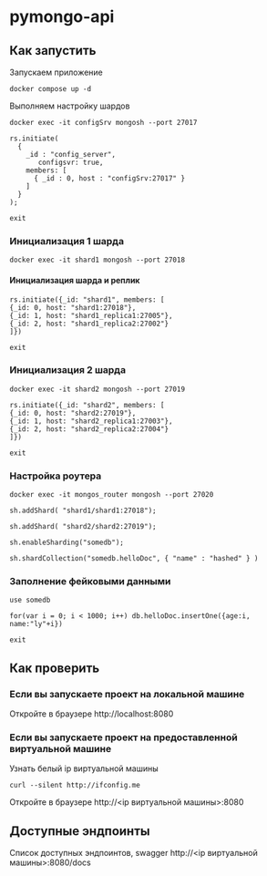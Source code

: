 # pymongo-api

## Как запустить

Запускаем приложение

```shell
docker compose up -d
```

Выполняем настройку шардов

```shell
docker exec -it configSrv mongosh --port 27017
```

```shell
rs.initiate(
  {
    _id : "config_server",
       configsvr: true,
    members: [
      { _id : 0, host : "configSrv:27017" }
    ]
  }
);
```

```shell
exit
```

### Инициализация 1 шарда
```shell
docker exec -it shard1 mongosh --port 27018
```

#### Инициализация шарда и реплик
```shell
rs.initiate({_id: "shard1", members: [
{_id: 0, host: "shard1:27018"},
{_id: 1, host: "shard1_replica1:27005"},
{_id: 2, host: "shard1_replica2:27002"}
]}) 
```

```shell
exit
```

### Инициализация 2 шарда
```shell
docker exec -it shard2 mongosh --port 27019
```

```shell
rs.initiate({_id: "shard2", members: [
{_id: 0, host: "shard2:27019"},
{_id: 1, host: "shard2_replica1:27003"},
{_id: 2, host: "shard2_replica2:27004"}
]}) 
``` 

```shell
exit
```

### Настройка роутера
```shell
docker exec -it mongos_router mongosh --port 27020
```

```shell
sh.addShard( "shard1/shard1:27018");
```
```shell
sh.addShard( "shard2/shard2:27019");
```
```shell
sh.enableSharding("somedb");
```
```shell
sh.shardCollection("somedb.helloDoc", { "name" : "hashed" } )
```
### Заполнение фейковыми данными
```shell
use somedb
```
```shell
for(var i = 0; i < 1000; i++) db.helloDoc.insertOne({age:i, name:"ly"+i})
```
```shell
exit
```



## Как проверить

### Если вы запускаете проект на локальной машине

Откройте в браузере http://localhost:8080

### Если вы запускаете проект на предоставленной виртуальной машине

Узнать белый ip виртуальной машины

```shell
curl --silent http://ifconfig.me
```

Откройте в браузере http://<ip виртуальной машины>:8080

## Доступные эндпоинты

Список доступных эндпоинтов, swagger http://<ip виртуальной машины>:8080/docs